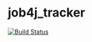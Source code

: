 # job4j_tracker

[![Build Status](https://travis-ci.com/eternitybeingness/job4j_tracker.svg?branch=master)](https://travis-ci.com/eternitybeingness/job4j_tracker)